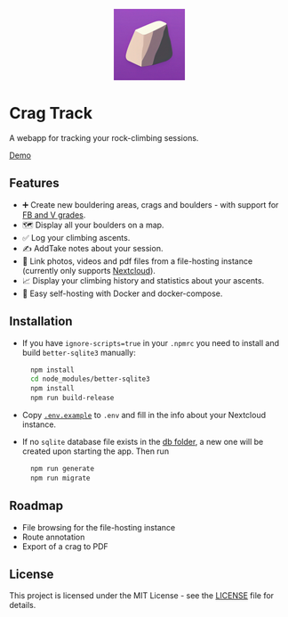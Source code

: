 <p align="center">
  <img src="./static/android-chrome-512x512.png" width="128" alt="Crag Track Logo" />
</p>

# Crag Track

A webapp for tracking your rock-climbing sessions.

[Demo](https://crag-track.vercel.app/)

## Features

- ➕ Create new bouldering areas, crags and boulders - with support for [FB and V grades](https://www.mountainproject.com/international-climbing-grades).
- 🗺️ Display all your boulders on a map.
- ✅ Log your climbing ascents.
- ✍️ AddTake notes about your session.
- 📸 Link photos, videos and pdf files from a file-hosting instance (currently only supports [Nextcloud](https://github.com/nextcloud)).
- 📈 Display your climbing history and statistics about your ascents.
- 🚀 Easy self-hosting with Docker and docker-compose.

## Installation

- If you have `ignore-scripts=true` in your `.npmrc` you need to install and build `better-sqlite3` manually:

  ```bash
    npm install
    cd node_modules/better-sqlite3
    npm install
    npm run build-release
  ```

- Copy [`.env.example`](./.env.example) to `.env` and fill in the info about your Nextcloud instance.
- If no `sqlite` database file exists in the [db folder](./db), a new one will be created upon starting the app. Then run

  ```bash
    npm run generate
    npm run migrate
  ```

## Roadmap

- File browsing for the file-hosting instance
- Route annotation
- Export of a crag to PDF

## License

This project is licensed under the MIT License - see the [LICENSE](LICENSE) file for details.

